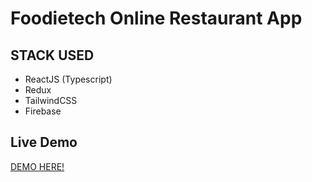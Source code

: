 # Foodietech Online Restaurant App

## STACK USED
- ReactJS (Typescript)
- Redux
- TailwindCSS
- Firebase
## Live Demo 
<a href = "https://bamzzzz.github.io/foodietech-portfolio/" >DEMO HERE!<a/>

